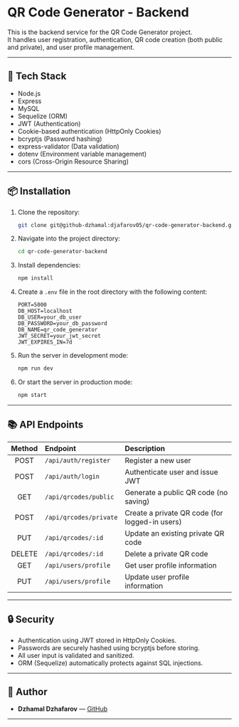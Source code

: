 # QR Code Generator - Backend

This is the backend service for the QR Code Generator project.  
It handles user registration, authentication, QR code creation (both public and private), and user profile management.

---

## 🚀 Tech Stack

- Node.js
- Express
- MySQL
- Sequelize (ORM)
- JWT (Authentication)
- Cookie-based authentication (HttpOnly Cookies)
- bcryptjs (Password hashing)
- express-validator (Data validation)
- dotenv (Environment variable management)
- cors (Cross-Origin Resource Sharing)

---

## 📦 Installation

1. Clone the repository:
   ```bash
   git clone git@github-dzhamal:djafarov05/qr-code-generator-backend.git
   ```

2. Navigate into the project directory:
   ```bash
   cd qr-code-generator-backend
   ```

3. Install dependencies:
   ```bash
   npm install
   ```

4. Create a `.env` file in the root directory with the following content:

   ```env
   PORT=5000
   DB_HOST=localhost
   DB_USER=your_db_user
   DB_PASSWORD=your_db_password
   DB_NAME=qr_code_generator
   JWT_SECRET=your_jwt_secret
   JWT_EXPIRES_IN=7d
   ```

5. Run the server in development mode:
   ```bash
   npm run dev
   ```

6. Or start the server in production mode:
   ```bash
   npm start
   ```

---

## 📚 API Endpoints

| Method | Endpoint               | Description |
|:------:|:------------------------|:------------|
| POST   | `/api/auth/register`     | Register a new user |
| POST   | `/api/auth/login`        | Authenticate user and issue JWT |
| GET    | `/api/qrcodes/public`    | Generate a public QR code (no saving) |
| POST   | `/api/qrcodes/private`   | Create a private QR code (for logged-in users) |
| PUT    | `/api/qrcodes/:id`       | Update an existing private QR code |
| DELETE | `/api/qrcodes/:id`       | Delete a private QR code |
| GET    | `/api/users/profile`     | Get user profile information |
| PUT    | `/api/users/profile`     | Update user profile information |

---

## 🔒 Security

- Authentication using JWT stored in HttpOnly Cookies.
- Passwords are securely hashed using bcryptjs before storing.
- All user input is validated and sanitized.
- ORM (Sequelize) automatically protects against SQL injections.

---

## 👤 Author

- **Dzhamal Dzhafarov** — [GitHub](https://github.com/djafarov05)

---

